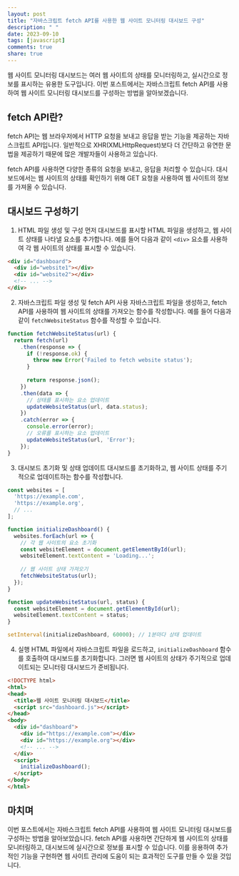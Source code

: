 ```yaml
---
layout: post
title: "자바스크립트 fetch API를 사용한 웹 사이트 모니터링 대시보드 구성"
description: " "
date: 2023-09-10
tags: [javascript]
comments: true
share: true
---
```


웹 사이트 모니터링 대시보드는 여러 웹 사이트의 상태를 모니터링하고, 실시간으로 정보를 표시하는 유용한 도구입니다. 이번 포스트에서는 자바스크립트 fetch API를 사용하여 웹 사이트 모니터링 대시보드를 구성하는 방법을 알아보겠습니다.

## fetch API란?

fetch API는 웹 브라우저에서 HTTP 요청을 보내고 응답을 받는 기능을 제공하는 자바스크립트 API입니다. 일반적으로 XHR(XMLHttpRequest)보다 더 간단하고 유연한 문법을 제공하기 때문에 많은 개발자들이 사용하고 있습니다.

fetch API를 사용하면 다양한 종류의 요청을 보내고, 응답을 처리할 수 있습니다. 대시보드에서는 웹 사이트의 상태를 확인하기 위해 GET 요청을 사용하여 웹 사이트의 정보를 가져올 수 있습니다.

## 대시보드 구성하기

1. HTML 파일 생성 및 구성
먼저 대시보드를 표시할 HTML 파일을 생성하고, 웹 사이트 상태를 나타낼 요소를 추가합니다. 예를 들어 다음과 같이 `<div>` 요소를 사용하여 각 웹 사이트의 상태를 표시할 수 있습니다.

```html
<div id="dashboard">
  <div id="website1"></div>
  <div id="website2"></div>
  <!-- ... -->
</div>
```

2. 자바스크립트 파일 생성 및 fetch API 사용
자바스크립트 파일을 생성하고, fetch API를 사용하여 웹 사이트의 상태를 가져오는 함수를 작성합니다. 예를 들어 다음과 같이 `fetchWebsiteStatus` 함수를 작성할 수 있습니다.

```javascript
function fetchWebsiteStatus(url) {
  return fetch(url)
    .then(response => {
      if (!response.ok) {
        throw new Error('Failed to fetch website status');
      }
      
      return response.json();
    })
    .then(data => {
      // 상태를 표시하는 요소 업데이트
      updateWebsiteStatus(url, data.status);
    })
    .catch(error => {
      console.error(error);
      // 오류를 표시하는 요소 업데이트
      updateWebsiteStatus(url, 'Error');
    });
}
```

3. 대시보드 초기화 및 상태 업데이트
대시보드를 초기화하고, 웹 사이트 상태를 주기적으로 업데이트하는 함수를 작성합니다.

```javascript
const websites = [
  'https://example.com',
  'https://example.org',
  // ...
];

function initializeDashboard() {
  websites.forEach(url => {
    // 각 웹 사이트의 요소 초기화
    const websiteElement = document.getElementById(url);
    websiteElement.textContent = 'Loading...';
    
    // 웹 사이트 상태 가져오기
    fetchWebsiteStatus(url);
  });
}

function updateWebsiteStatus(url, status) {
  const websiteElement = document.getElementById(url);
  websiteElement.textContent = status;
}

setInterval(initializeDashboard, 60000); // 1분마다 상태 업데이트
```

4. 실행
HTML 파일에서 자바스크립트 파일을 로드하고, `initializeDashboard` 함수를 호출하여 대시보드를 초기화합니다. 그러면 웹 사이트의 상태가 주기적으로 업데이트되는 모니터링 대시보드가 준비됩니다.

```html
<!DOCTYPE html>
<html>
<head>
  <title>웹 사이트 모니터링 대시보드</title>
  <script src="dashboard.js"></script>
</head>
<body>
  <div id="dashboard">
    <div id="https://example.com"></div>
    <div id="https://example.org"></div>
    <!-- ... -->
  </div>
  <script>
    initializeDashboard();
  </script>
</body>
</html>
```

## 마치며

이번 포스트에서는 자바스크립트 fetch API를 사용하여 웹 사이트 모니터링 대시보드를 구성하는 방법을 알아보았습니다. fetch API를 사용하면 간단하게 웹 사이트의 상태를 모니터링하고, 대시보드에 실시간으로 정보를 표시할 수 있습니다. 이를 응용하여 추가적인 기능을 구현하면 웹 사이트 관리에 도움이 되는 효과적인 도구를 만들 수 있을 것입니다.